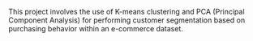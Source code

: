This project involves the use of K-means clustering and PCA (Principal Component Analysis) for performing customer segmentation based on purchasing behavior within an e-commerce dataset. 
